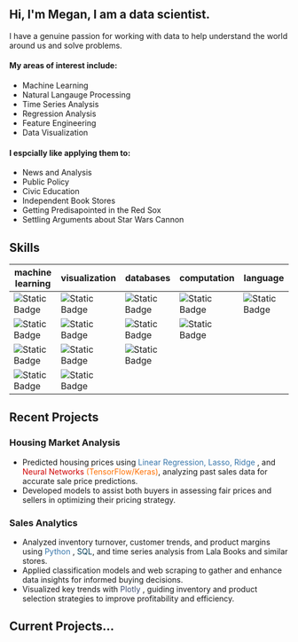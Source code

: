                                                                                                                        
                                                                                                                                    
## Hi, I'm Megan, I am a data scientist. 

I have a genuine passion for working with data to help understand the world around us and solve problems. 

#### My areas of interest include: 

- Machine Learning 
- Natural Langauge Processing
- Time Series Analysis
- Regression Analysis
- Feature Engineering
- Data Visualization


#### I espcially like applying them to: 

- News and Analysis
- Public Policy
- Civic Education
- Independent Book Stores
- Getting Predisapointed in the Red Sox
- Settling Arguments about Star Wars Cannon

## Skills

| machine learning                                                                                                                                           | visualization                                                                                                                          | databases                                                                                                                                          | computation                                                                                                                                      | language                                                                                                                                       |
|------------------------------------------------------------------------------------------------------------------------------------------------------------|----------------------------------------------------------------------------------------------------------------------------------------|----------------------------------------------------------------------------------------------------------------------------------------------------|--------------------------------------------------------------------------------------------------------------------------------------------------|------------------------------------------------------------------------------------------------------------------------------------------------|
| ![Static Badge](https://img.shields.io/badge/scikitlearn-orange?style=for-the-badge&logo=scikitlearn&logoColor=white&labelColor=%23F7931E&color=%23F7931E) | ![Static Badge](https://img.shields.io/badge/plotly-blue?style=for-the-badge&logo=plotly&labelColor=%233F4F75&color=%233F4F75)         | ![Static Badge](https://img.shields.io/badge/pandas-blue?style=for-the-badge&logo=pandas&labelColor=%23150458&color=%23150458)                     | ![Static Badge](https://img.shields.io/badge/numpy-darkblue?style=for-the-badge&logo=numpy&logoColor=white&labelColor=%23013243&color=%23013243) | ![Static Badge](https://img.shields.io/badge/python-blue?style=for-the-badge&logo=python&logoColor=white&labelColor=%233776AB&color=%233776AB) |
| ![Static Badge](https://img.shields.io/badge/tensorflow-orange?style=for-the-badge&logo=tensorflow&logoColor=white&labelColor=%23FF6F00&color=%23FF6F00)   | ![Static Badge](https://img.shields.io/badge/tableau-red?style=for-the-badge&logo=tableau&labelColor=%23E71D29&color=%23E71D29)        | ![Static Badge](https://img.shields.io/badge/sqlite-darkblue?style=for-the-badge&logo=sqlite&logoColor=white&labelColor=%23003B57&color=%23003B57) | ![Static Badge](https://img.shields.io/badge/scipy-blue?style=for-the-badge&logo=scipy&logoColor=white&labelColor=%238CAAE6&color=%238CAAE6)     |                                                                                                                                                |
| ![Static Badge](https://img.shields.io/badge/spacy-orange?style=for-the-badge&logo=spacy&logoColor=white&labelColor=%2309A3D5&color=%2309A3D5)             | ![Static Badge](https://img.shields.io/badge/matplotlib-blue?style=for-the-badge&logo=matplotlib&labelColor=%233776AB&color=%233776AB) | ![Static Badge](https://img.shields.io/badge/dbeave-black?style=for-the-badge&logo=dbeaver&logoColor=white&labelColor=%23382923&color=%23382923)   |                                                                                                                                                  |                                                                                                                                                |
| ![Static Badge](https://img.shields.io/badge/keras-red?style=for-the-badge&logo=keras&labelColor=%23D00000&color=%23D00000)                                | ![Static Badge](https://img.shields.io/badge/seaborn-blue?style=for-the-badge&logo=seaborn&labelColor=%23%2346C3D0&color=%2346C3D0)    |     

## Recent Projects

### Housing Market Analysis
- Predicted housing prices using <span style='color:#3776AB'>Linear Regression, Lasso, Ridge </span>, and <span style='color:#D00000'>Neural Networks</span> <span style='color:#FF6F00'>(TensorFlow/Keras)</span>, analyzing
past sales data for accurate sale price predictions.
- Developed models to assist both buyers in assessing fair prices and sellers in optimizing their pricing strategy.

### Sales Analytics
- Analyzed inventory turnover, customer trends, and product margins using <span style='color:#3776AB'>Python </span>, <span style='color:#003B57'>SQL</span>, and time series analysis
from Lala Books and similar stores.
-  Applied classification models and web scraping to gather and enhance data insights for informed buying decisions.
- Visualized key trends with <span style='color:#3F4F75'>Plotly</span> , guiding inventory and product selection strategies to improve profitability and
efficiency.

## Current Projects...
### 





<!--
**meg-williams/meg-williams** is a ✨ _special_ ✨ repository because its `README.md` (this file) appears on your GitHub profile.
colors used: #000080, #7FFFD4, #FF3D00, #F2BE0D, #F5F5F0, #C7C8C6
Here are some ideas to get you started:

I believe data science is incredibly important not just for companies improving their margins, but as a tool to help 
everyone have a greater understanding 

I am currently really enjoying doing a deep dive on artificial nueral 
My areas of interest include 

baseball 
reading
comics
current events 
public policy 
news 
political nerd 
baseball player 
feature engineering 



Past Projects: 

Linear Regression Housing Prices 
Classification for Credit Default 

Currently Working on: 

Bookstore stuff 
baseball program for drafting 


- 🔭 I’m currently working on ...
- 🌱 I’m currently learning ...
- 👯 I’m looking to collaborate on ...
- 🤔 I’m looking for help with ...
- 💬 Ask me about ...
- 📫 How to reach me: ...
- 😄 Pronouns: ...
- ⚡ Fun fact: ...
-->

